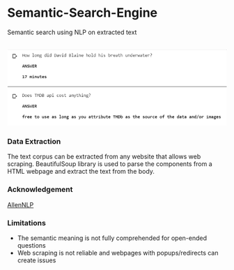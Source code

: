 # Semantic-Search-Engine
Semantic search using NLP on extracted text </br> </br>


![Error!](https://github.com/ushashwat/Semantic-Search-Engine/blob/master/queries.png) </br>


### Data Extraction
The text corpus can be extracted from any website that allows web scraping. BeautifulSoup library is used to parse the components from a HTML webpage and extract the text from the body. </br>


### Acknowledgement
[AllenNLP](https://github.com/allenai/allennlp) </br>


### Limitations
* The semantic meaning is not fully comprehended for open-ended questions
* Web scraping is not reliable and webpages with popups/redirects can create issues
